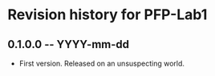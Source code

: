 # Revision history for PFP-Lab1

## 0.1.0.0  -- YYYY-mm-dd

* First version. Released on an unsuspecting world.
